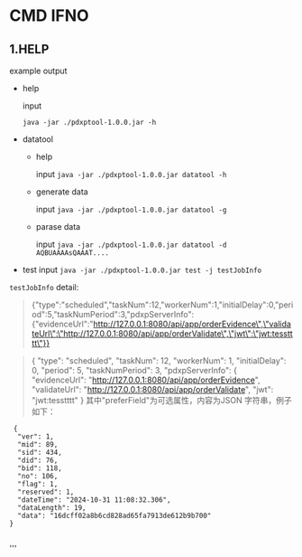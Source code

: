 # CMD IFNO #
## 1.HELP ##


example output

- help

   input

   `java -jar ./pdxptool-1.0.0.jar -h`
- datatool

  - help
  
    input `java -jar ./pdxptool-1.0.0.jar datatool -h`
  - generate data

    input `java -jar ./pdxptool-1.0.0.jar datatool -g`
  
  - parase data

    input `java -jar ./pdxptool-1.0.0.jar datatool -d AQBUAAAAsQAAAT....`

- test
  input `java -jar ./pdxptool-1.0.0.jar test -j testJobInfo`

`testJobInfo` detail:

>{\"type\":\"scheduled\",\"taskNum\":12,\"workerNum\":1,\"initialDelay\":0,\"period\":5,\"taskNumPeriod\":3,\"pdxpServerInfo\":{\"evidenceUrl\":\"http://127.0.0.1:8080/api/app/orderEvidence\",\"validateUrl\":\"http://127.0.0.1:8080/api/app/orderValidate\",\"jwt\":\"jwt:tesstttt\"}}

>{
"type": "scheduled",
"taskNum": 12,
"workerNum": 1,
"initialDelay": 0,
"period": 5,
"taskNumPeriod": 3,
"pdxpServerInfo": {
"evidenceUrl": "http://127.0.0.1:8080/api/app/orderEvidence",
"validateUrl": "http://127.0.0.1:8080/api/app/orderValidate",
"jwt": "jwt:tesstttt"
}
其中"preferField"为可选属性，内容为JSON 字符串，例子如下：

```
 {
  "ver": 1,
  "mid": 89,
  "sid": 434,
  "did": 76,
  "bid": 118,
  "no": 106,
  "flag": 1,
  "reserved": 1,
  "dateTime": "2024-10-31 11:08:32.306",
  "dataLength": 19,
  "data": "16dcff02a8b6cd828ad65fa7913de612b9b700"
}


```
'''

